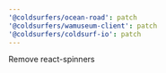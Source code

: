 ```yaml
---
'@coldsurfers/ocean-road': patch
'@coldsurfers/wamuseum-client': patch
'@coldsurfers/coldsurf-io': patch
---
```


Remove react-spinners
